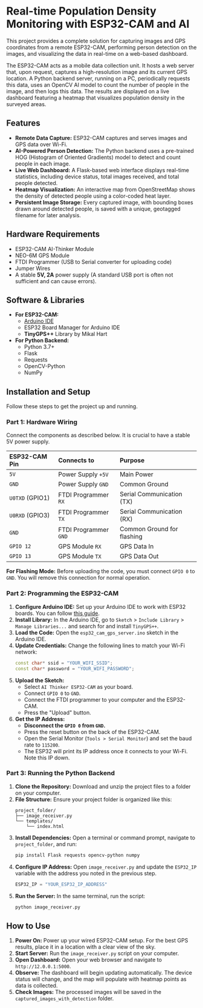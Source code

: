 # Real-time Population Density Monitoring with ESP32-CAM and AI

This project provides a complete solution for capturing images and GPS coordinates from a remote ESP32-CAM, performing person detection on the images, and visualizing the data in real-time on a web-based dashboard.

The ESP32-CAM acts as a mobile data collection unit. It hosts a web server that, upon request, captures a high-resolution image and its current GPS location. A Python backend server, running on a PC, periodically requests this data, uses an OpenCV AI model to count the number of people in the image, and then logs this data. The results are displayed on a live dashboard featuring a heatmap that visualizes population density in the surveyed areas.

## Features

* **Remote Data Capture:** ESP32-CAM captures and serves images and GPS data over Wi-Fi.
* **AI-Powered Person Detection:** The Python backend uses a pre-trained HOG (Histogram of Oriented Gradients) model to detect and count people in each image.
* **Live Web Dashboard:** A Flask-based web interface displays real-time statistics, including device status, total images received, and total people detected.
* **Heatmap Visualization:** An interactive map from OpenStreetMap shows the density of detected people using a color-coded heat layer.
* **Persistent Image Storage:** Every captured image, with bounding boxes drawn around detected people, is saved with a unique, geotagged filename for later analysis.

## Hardware Requirements

* ESP32-CAM AI-Thinker Module
* NEO-6M GPS Module
* FTDI Programmer (USB to Serial converter for uploading code)
* Jumper Wires
* A stable **5V, 2A** power supply (A standard USB port is often not sufficient and can cause errors).

## Software & Libraries

* **For ESP32-CAM:**
    * [Arduino IDE](https://www.arduino.cc/en/software)
    * ESP32 Board Manager for Arduino IDE
    * **TinyGPS++** Library by Mikal Hart
* **For Python Backend:**
    * Python 3.7+
    * Flask
    * Requests
    * OpenCV-Python
    * NumPy

## Installation and Setup

Follow these steps to get the project up and running.

### Part 1: Hardware Wiring

Connect the components as described below. It is crucial to have a stable 5V power supply.

| **ESP32-CAM Pin** | **Connects to** | **Purpose** |
| :---------------- | :------------------- | :------------------------- |
| `5V`              | Power Supply `+5V`   | Main Power                 |
| `GND`             | Power Supply `GND`   | Common Ground              |
| `U0TXD` (GPIO1)   | FTDI Programmer `RX` | Serial Communication (TX)  |
| `U0RXD` (GPIO3)   | FTDI Programmer `TX` | Serial Communication (RX)  |
| `GND`             | FTDI Programmer `GND`| Common Ground for flashing |
| `GPIO 12`         | GPS Module `RX`      | GPS Data In                |
| `GPIO 13`         | GPS Module `TX`      | GPS Data Out               |

**For Flashing Mode:** Before uploading the code, you must connect `GPIO 0` to `GND`. You will remove this connection for normal operation.

### Part 2: Programming the ESP32-CAM

1.  **Configure Arduino IDE:** Set up your Arduino IDE to work with ESP32 boards. You can follow [this guide](https://randomnerdtutorials.com/installing-the-esp32-board-in-arduino-ide-windows-instructions/).
2.  **Install Library:** In the Arduino IDE, go to `Sketch` > `Include Library` > `Manage Libraries...` and search for and install `TinyGPS++`.
3.  **Load the Code:** Open the `esp32_cam_gps_server.ino` sketch in the Arduino IDE.
4.  **Update Credentials:** Change the following lines to match your Wi-Fi network:
    ```cpp
    const char* ssid = "YOUR_WIFI_SSID";
    const char* password = "YOUR_WIFI_PASSWORD";
    ```
5.  **Upload the Sketch:**
    * Select `AI Thinker ESP32-CAM` as your board.
    * Connect `GPIO 0` to `GND`.
    * Connect the FTDI programmer to your computer and the ESP32-CAM.
    * Press the "Upload" button.
6.  **Get the IP Address:**
    * **Disconnect the `GPIO 0` from `GND`.**
    * Press the reset button on the back of the ESP32-CAM.
    * Open the Serial Monitor (`Tools > Serial Monitor`) and set the baud rate to `115200`.
    * The ESP32 will print its IP address once it connects to your Wi-Fi. Note this IP down.

### Part 3: Running the Python Backend

1.  **Clone the Repository:** Download and unzip the project files to a folder on your computer.
2.  **File Structure:** Ensure your project folder is organized like this:
    ```
    project_folder/
    ├── image_receiver.py
    └── templates/
        └── index.html
    ```
3.  **Install Dependencies:** Open a terminal or command prompt, navigate to `project_folder`, and run:
    ```bash
    pip install Flask requests opencv-python numpy
    ```
4.  **Configure IP Address:** Open `image_receiver.py` and update the `ESP32_IP` variable with the address you noted in the previous step.
    ```python
    ESP32_IP = "YOUR_ESP32_IP_ADDRESS"
    ```
5.  **Run the Server:** In the same terminal, run the script:
    ```bash
    python image_receiver.py
    ```

## How to Use

1.  **Power On:** Power up your wired ESP32-CAM setup. For the best GPS results, place it in a location with a clear view of the sky.
2.  **Start Server:** Run the `image_receiver.py` script on your computer.
3.  **Open Dashboard:** Open your web browser and navigate to `http://12.0.0.1:5000`.
4.  **Observe:** The dashboard will begin updating automatically. The device status will change, and the map will populate with heatmap points as data is collected.
5.  **Check Images:** The processed images will be saved in the `captured_images_with_detection` folder.
